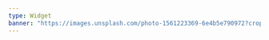 ```yaml
---
type: Widget
banner: "https://images.unsplash.com/photo-1561223369-6e4b5e790972?crop=entropy&cs=tinysrgb&fit=max&fm=jpg&ixid=M3wzNjAwOTd8MHwxfHNlYXJjaHwyNnx8cmVkfGVufDB8MHx8fDE3MjkxNzA3NzV8MA&ixlib=rb-4.0.3&q=80&w=1080"
---
```


